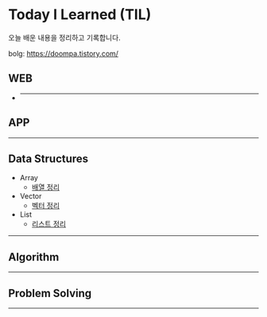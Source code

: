 # Today I Learned (TIL)
오늘 배운 내용을 정리하고 기록합니다.

bolg: https://doompa.tistory.com/

## WEB
+ ---------------------
## APP
------------------------
## Data Structures
+ Array
  + [배열 정리](https://doompa.tistory.com/283?category=979915)
+ Vector
  + [벡터 정리](https://doompa.tistory.com/286?category=979915)
+ List
  + [리스트 정리](https://doompa.tistory.com/287)
------------------------
## Algorithm 
------------------------
## Problem Solving
-----------------------
